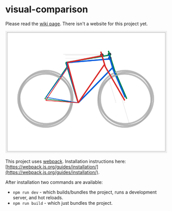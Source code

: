 # visual-comparison

Please read the [wiki page](https://github.com/geometrygeeks/visual-comparison/wiki). There isn't a website for this project yet.

![Screen Shot 2017-11-19 at 18.18.30](screenshots/screenshot-2017-11-19.png?raw=True)


This project uses [webpack](https://webpack.js.org/).
Installation instructions here: [https://webpack.js.org/guides/installation/](https://webpack.js.org/guides/installation/).

After installation two commands are available:

- `npm run dev` - which builds/bundles the project, runs a development server, and hot reloads.
- `npm run build` - which just bundles the project.

